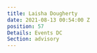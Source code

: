 ```yaml
---
title: Laisha Dougherty
date: 2021-08-13 00:54:00 Z
position: 57
Details: Events DC
Section: advisory
---
```


